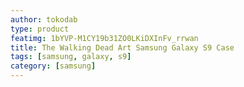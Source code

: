 ```yaml
---
author: tokodab
type: product
featimg: 1bYVP-M1CY19b31ZO0LKiDXInFv_rrwan
title: The Walking Dead Art Samsung Galaxy S9 Case
tags: [samsung, galaxy, s9]
category: [samsung]
---
```

